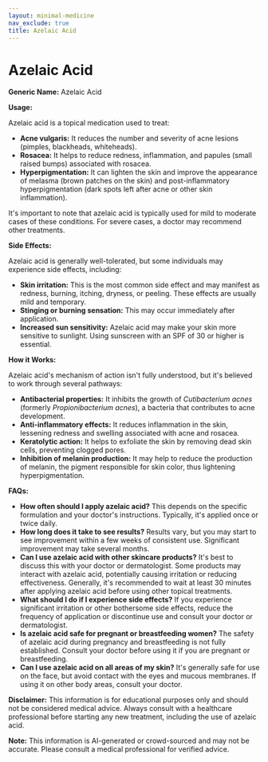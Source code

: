 ```yaml
---
layout: minimal-medicine
nav_exclude: true
title: Azelaic Acid
---
```


# Azelaic Acid

**Generic Name:** Azelaic Acid

**Usage:**

Azelaic acid is a topical medication used to treat:

* **Acne vulgaris:** It reduces the number and severity of acne lesions (pimples, blackheads, whiteheads).
* **Rosacea:** It helps to reduce redness, inflammation, and papules (small raised bumps) associated with rosacea.
* **Hyperpigmentation:** It can lighten the skin and improve the appearance of melasma (brown patches on the skin) and post-inflammatory hyperpigmentation (dark spots left after acne or other skin inflammation).

It's important to note that azelaic acid is typically used for mild to moderate cases of these conditions.  For severe cases, a doctor may recommend other treatments.


**Side Effects:**

Azelaic acid is generally well-tolerated, but some individuals may experience side effects, including:

* **Skin irritation:** This is the most common side effect and may manifest as redness, burning, itching, dryness, or peeling.  These effects are usually mild and temporary.
* **Stinging or burning sensation:** This may occur immediately after application.
* **Increased sun sensitivity:**  Azelaic acid may make your skin more sensitive to sunlight.  Using sunscreen with an SPF of 30 or higher is essential.


**How it Works:**

Azelaic acid's mechanism of action isn't fully understood, but it's believed to work through several pathways:

* **Antibacterial properties:** It inhibits the growth of *Cutibacterium acnes* (formerly *Propionibacterium acnes*), a bacteria that contributes to acne development.
* **Anti-inflammatory effects:** It reduces inflammation in the skin, lessening redness and swelling associated with acne and rosacea.
* **Keratolytic action:**  It helps to exfoliate the skin by removing dead skin cells, preventing clogged pores.
* **Inhibition of melanin production:** It may help to reduce the production of melanin, the pigment responsible for skin color, thus lightening hyperpigmentation.


**FAQs:**

* **How often should I apply azelaic acid?**  This depends on the specific formulation and your doctor's instructions.  Typically, it's applied once or twice daily.
* **How long does it take to see results?**  Results vary, but you may start to see improvement within a few weeks of consistent use.  Significant improvement may take several months.
* **Can I use azelaic acid with other skincare products?**  It's best to discuss this with your doctor or dermatologist.  Some products may interact with azelaic acid, potentially causing irritation or reducing effectiveness.  Generally, it's recommended to wait at least 30 minutes after applying azelaic acid before using other topical treatments.
* **What should I do if I experience side effects?**  If you experience significant irritation or other bothersome side effects, reduce the frequency of application or discontinue use and consult your doctor or dermatologist.
* **Is azelaic acid safe for pregnant or breastfeeding women?**  The safety of azelaic acid during pregnancy and breastfeeding is not fully established.  Consult your doctor before using it if you are pregnant or breastfeeding.
* **Can I use azelaic acid on all areas of my skin?**  It's generally safe for use on the face, but avoid contact with the eyes and mucous membranes.  If using it on other body areas, consult your doctor.


**Disclaimer:** This information is for educational purposes only and should not be considered medical advice.  Always consult with a healthcare professional before starting any new treatment, including the use of azelaic acid.


**Note:** This information is AI-generated or crowd-sourced and may not be accurate. Please consult a medical professional for verified advice.